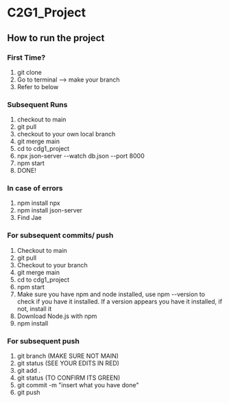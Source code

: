 # C2G1_Project

## How to run the project 

### First Time?

1. git clone
2. Go to terminal --> make your branch 
3. Refer to below

### Subsequent Runs
1. checkout to main
2. git pull
3. checkout to your own local branch
4. git merge main
5. cd to cdg1_project
6. npx json-server --watch db.json --port 8000
7. npm start
8. DONE!

### In case of errors
1. npm install npx
2. npm install json-server
3. Find Jae


### For subsequent commits/ push

1. Checkout to main
2. git pull
3. Checkout to your branch
4. git merge main 
5. cd to cdg1_project
6. npm start
7. Make sure you have npm and node installed, use npm --version to check if you have it installed. If a version appears you have it installed, if not, install it 
8. Download Node.js with npm 
9. npm install 


### For subsequent push 

1. git branch (MAKE SURE NOT MAIN)
2. git status (SEE YOUR EDITS IN RED)
3. git add .
4. git status (TO CONFIRM ITS GREEN)
5. git commit -m "insert what you have done"
6. git push